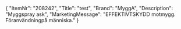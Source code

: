 {
  "ItemNr": "208242",
  "Title": "test",
  "Brand": "MyggA",
  "Description": "Myggspray ask",
  "MarketingMessage": "EFFEKTIVTSKYDD motmygg. Föranvändningpå människa."
}